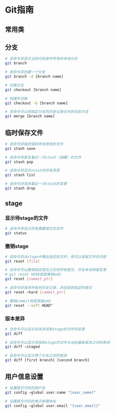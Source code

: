 
# Git指南

## 常用类

## 分支
```bash
# 该命令将显示当前代码库中所有的本地分支
git branch

# 该命令将创建一个分支
git branch -d [branch name]

# 切换分支
git checkout [branch name]

# 创建并切换
git checkout -b [branch name]

# 该命令可以将指定分支的历史记录合并到当前分支
git merge [branch name]
```
## 临时保存文件
```bash
# 该命令将临时保存所有修改的文件
git stash save

# 该命令将恢复最近一次stash（储藏）的文件
git stash pop

# 该命令将显示stash的所有变更
git stash list

# 该命令将丢弃最近一次stash的变更
git stash drop
```

## stage

### 显示待stage的文件
```bash
# 该命令将显示所有需要提交的文件
git status
```

### 撤销stage
```bash
# 该命令将从stage中撤出指定的文件，但可以保留文件的内容
git reset [file]

# 该命令可以撤销指定提交之后的所有提交，并在本地保留变更
# git reset HEAD就是撤销add
git reset [commit_ptr]

# 该命令将丢弃所有的历史记录，并回滚到指定的提交
git reset –hard [commit_ptr]

# 撤销commit但是保留add
git reset --soft HEAD^
```

### 版本差异

```bash
# 该命令可以显示尚未添加到stage的文件的变更
git diff

# 该命令可以显示添加到stage的文件与当前最新版本之间的差异
git diff –staged

# 该命令可以显示两个分支之间的差异
git diff [first branch] [second branch]
```

## 用户信息设置
```bash
# 设置提交代码的用户名
git config –global user.name "[user_name]"

# 设置提交代码的电子邮箱地址
git config –global user.email "[user_email]"
```

##